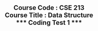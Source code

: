 <h2 align="center">
Course Code : CSE 213 <br/> 
Course Title : Data Structure <br/>
*** Coding Test 1 ***
</h2>

